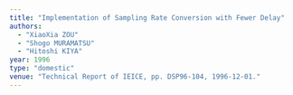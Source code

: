 ```yaml
---
title: "Implementation of Sampling Rate Conversion with Fewer Delay"
authors:
  - "XiaoXia ZOU"
  - "Shogo MURAMATSU"
  - "Hitoshi KIYA"
year: 1996
type: "domestic"
venue: "Technical Report of IEICE, pp. DSP96-104, 1996-12-01."
---
```

